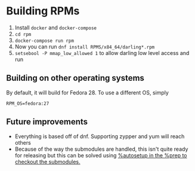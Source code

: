 # Building RPMs

1. Install `docker` and `docker-compose`
2. `cd rpm`
3. `docker-compose run rpm`
4. Now you can run `dnf install RPMS/x84_64/darling*.rpm`
5. `setsebool -P mmap_low_allowed 1` to allow darling low level access and run

## Building on other operating systems

By default, it will build for Fedora 28. To use a different OS, simply

    RPM_OS=fedora:27

## Future improvements

- Everything is based off of dnf. Supporting zypper and yum will reach others
- Because of the way the submodules are handled, this isn't quite ready for releasing but this can be solved using [%autosetup in the %prep to checkout the submodules.](https://fedoraproject.org/wiki/Packaging:SourceURL#Git_Submodules)